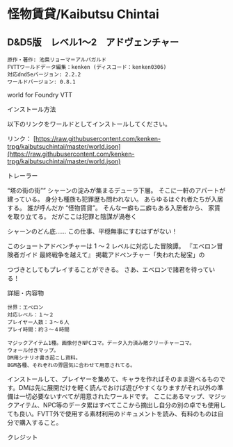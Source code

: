 # 怪物賃貸/Kaibutsu Chintai
## D&D5版　レベル1～2　アドヴェンチャー

    原作・著作: 池梟リョーマ＝アルバガルド
    FVTTワールドデータ編集：kenken (ディスコード：kenken0306)
    対応dnd5eバージョン: 2.2.2
    ワールドバージョン: 0.8.1

world for Foundry VTT

インストール方法

以下のリンクをワールドとしてインストールしてください。

リンク： [https://raw.githubusercontent.com/kenken-trpg/kaibutsuchintai/master/world.json](https://raw.githubusercontent.com/kenken-trpg/kaibutsuchintai/master/world.json)

トレーラー

“塔の街の街”” シャーンの淀みが集まるデューラ下層。
そこに一軒のアパートが建っている。
身分も種族も犯罪歴も問われない。
あらゆるはぐれ者たちが入居する。
誰が呼んだか “怪物賃貸”。
そんな一癖も二癖もある入居者から、
家賃を取り立てる。
だがここは犯罪と陰謀が渦巻く

シャーンのどん底......
この仕事、平穏無事にすむはずがない！

このショートアドベンチャーは
1 ～ 2 レベルに対応した冒険譚。
『エベロン冒険者ガイド 最終戦争を越えて』
掲載アドベンチャー「失われた秘宝」の

つづきとしてもプレイすることができる。
さあ、エベロンで諸君を待っている！

詳細・内容物

    世界：エベロン
    対応レベル：１～２
    プレイヤー人数：３～６人
    プレイ時間：約３～４時間

    マジックアイテム1種。画像付きNPCコマ。データ入力済み敵クリーチャーコマ。
    ウォール付きマップ。
    DM用シナリオ書き起こし資料。
    BGM各種、それぞれの雰囲気に合わせて用意されてる。

インストールして、プレイヤーを集めて、キャラを作ればそのまま遊べるものです。DMは先に展開だけを軽く読んでおけば遊びやすくなりますがそれ以外の準備は一切必要ないすべてが用意されたワールドです。 ここにあるマップ、マジックアイテム、NPC等のデータ累はすべてここから摘出し自分の別の卓でも使用しても良い。FVTT外で使用する素材利用のドキュメントを読み、有料のものは自分で購入すること。

クレジット

